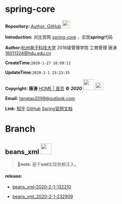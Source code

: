 # spring-core 

**Repository:** [Author: GitHub](https://github.com/tangtaoshadow/spring-core)  [<img style="width:25px;margin-bottom:5px;display:inline;" src="https://www.promiselee.cn/share_static/files/github/github-logo.svg"/>](https://github.com/tangtaoshadow/spring-core/tree/beans_xml)

**Introduction:**  对比官网 [spring-core](https://docs.spring.io/spring/docs/current/spring-framework-reference/core.html) ，实现**spring**代码

**Author:**[杭州电子科技大学](http://www.hdu.edu.cn/)  2016级管理学院 工商管理 唐涛 [16011324@hdu.edu.cn](mailto:16011324@hdu.edu.cn)

**CreateTime:**`2020-1-27 18:09:11`

**UpdateTime:**`2020-2-1 23:23:35`

**Copyright:**  **唐涛** [HOME | 首页](https://www.promiselee.cn/tao) **©**  ***2020***  [<img style="width:35px;display:inline;" src="https://www.promiselee.cn/favicon.ico"/>](https://www.promiselee.cn/tao)   [<img style="width:25px;display:inline;" src="https://www.promiselee.cn/share_static/files/github/github-logo.png"/>](https://github.com/tangtaoshadow/spring-core/tree/beans_xml)

**Email:**  <tangtao2099@outlook.com>

**Link:**  [知乎](https://www.zhihu.com/people/tang-tao-24-36/activities)   [GitHub](https://github.com/tangtaoshadow)  [Spring官网文档](https://docs.spring.io/spring/docs/current/spring-framework-reference/core.html)





# Branch

##  beans_xml [<img style="width:35px;display:inline;" src="https://www.promiselee.cn/share_static/files/github/github-logo.svg"/>](https://github.com/tangtaoshadow/spring-core/tree/beans_xml)

>   🔷**note**: 基于**xml**实现依赖注入。

#### release: 

-   [beans_xml-2020-2-1-132210](https://github.com/tangtaoshadow/spring-core/releases/tag/beans_xml-2020-2-1-132210)

-   [beans_xml_2020-2-1-232909](https://github.com/tangtaoshadow/spring-core/releases/tag/beans_xml_2020-2-1-232909)

